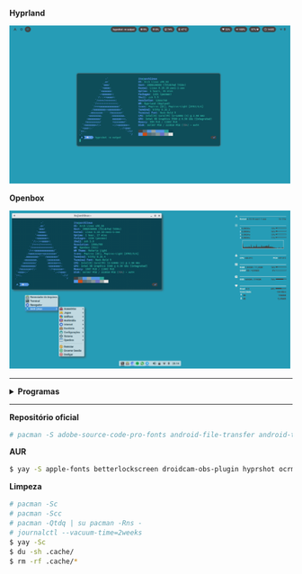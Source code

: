 **Hyprland**

<img src="https://github.com/italomourag/dotfiles/blob/main/hyprland.png" alt="Hyprland" width="500"/>

**Openbox**

<img src="https://github.com/italomourag/dotfiles/blob/main/openbox.png" alt="Openbox" width="500"/>

<hr>

<details>
<summary><b>Programas</b></summary>

| **Programa**                      | **Descrição**                                                                | **Pacote**                       |
|-----------------------------------|------------------------------------------------------------------------------|----------------------------------|
| Android File Transfer             | Transferência de arquivos entre Android e Linux.                             | `android-file-transfer`          |
| Android Tools                     | Ferramentas para desenvolvedores Android.                                    | `android-tools`                  |
| Ark                               | Gerenciador de arquivos para compactação.                                    | `ark`                            |
| Betterlockscreen                  | Tela de bloqueio (X11).                                                      | `betterlockscreen`               |
| BleachBit                         | Limpeza de sistema para liberar espaço.                                      | `bleachbit`                      |
| Blueman                           | Gerenciador de Bluetooth.                                                    | `blueman`                        |
| BlueZ                             | Pilha de protocolos Bluetooth.                                               | `bluez`                          |
| BlueZ Utils                       | Ferramentas para gerenciar Bluetooth.                                        | `bluez-utils`                    |
| Chromium                          | Navegador web.                                                               | `chromium`                       |
| Conky                             | Monitor de sistema. (X11)                                                    | `conky`                          |
| Discord                           | Aplicativo de comunicação.                                                   | `discord`                        |
| Dunst                             | Gerenciador de notificações.                                                 | `dunst`                          |
| Fastfetch                         | Exibe informações do sistema no terminal.                                    | `fastfetch`                      |
| Feh                               | Visualizador de imagens.                                                     | `feh`                            |
| FFmpeg                            | Manipulação de áudio e vídeo.                                                | `ffmpeg`                         |
| Firefox                           | Navegador web.                                                               | `firefox`                        |
| Font Manager                      | Gerenciador de fontes.                                                       | `font-manager`                   |
| Fontconfig                        | Biblioteca para configuração de fontes.                                      | `fontconfig`                     |
| Fuse2                             | Sistema de arquivos em espaço de usuário.                                    | `fuse2`                          |
| Fuse3                             | Sistema de arquivos em espaço de usuário.                                    | `fuse3`                          |
| Git                               | Sistema de controle de versão.                                               | `git`                            |
| G'MIC                             | Manipulação de imagens.                                                      | `gmic`                           |
| GIMP                              | Editor de imagens.                                                           | `gimp`                           |
| Go                                | Linguagem de programação.                                                    | `go`                             |
| GParted                           | Editor de partições.                                                         | `gparted`                        |
| Grep                              | Ferramenta para busca de texto.                                              | `grep`                           |
| Grub Customizer                   | Personaliza o menu de inicialização do GRUB.                                 | `grub-customizer`                |
| Guvcview                          | Visualizador de câmeras USB.                                                 | `guvcview`                       |
| GVFS-MTP                          | Gerenciador de arquivos MTP.                                                 | `gvfs-mtp`                       |
| Gzip                              | Compactador de arquivos.                                                     | `gzip`                           |
| Hyprland                          | Gerenciador de janelas tiling.                                               | `hyprland`                       |
| Hyprlock                          | Tela de bloqueio. (Wayland)                                                  | `hyprlock`                       |
| Hyprshot                          | Captura de tela para Hyprland.                                               | `hyprshot`                       |
| Inkscape                          | Editor de gráficos vetoriais.                                                | `inkscape`                       |
| Inxi                              | Ferramenta para mostrar informações do sistema.                              | `inxi`                           |
| Iputils                           | Ferramentas de rede.                                                         | `iputils`                        |
| KCalc                             | Calculadora.                                                                 | `kcalc`                          |
| Kdenlive                          | Editor de vídeo não linear.                                                  | `kdenlive`                       |
| KIO                               | Ferramentas de entrada/saída para KDE.                                       | `kio`                            |
| Kitty                             | Emulador de terminal.                                                        | `kitty`                          |
| Kvantum                           | Tema para aplicativos Qt.                                                    | `kvantum`                        |
| LibreOffice                       | Aplicativos de escritório de código aberto.                                  | `libreoffice-still`              |
| LibreOffice (PT-BR)               | Tradução em português do Brasil para o LibreOffice.                          | `libreoffice-still-pt-br`        |
| LXTask                            | Gerenciador de tarefas.                                                      | `lxtask`                         |
| Materia GTK Theme                 | Tema GTK baseado em Material Design.                                         | `materia-gtk-theme`              |
| Mousepad                          | Editor de texto.                                                             | `mousepad`                       |
| MPV                               | Player de mídia.                                                             | `mpv`                            |
| Nano                              | Editor de texto.                                                             | `nano`                           |
| Network Manager Applet            | Gerencia conexões de rede.                                                   | `network-manager-applet`         |
| NetworkManager                    | Gerenciador de rede.                                                         | `networkmanager`                 |
| Nicotine+                         | Cliente de downloads de música.                                              | `nicotine+`                      |
| Nitrogen                          | Gerenciador de papéis de parede.                                             | `nitrogen`                       |
| Notification Daemon               | Gerenciador de notificações.                                                 | `notification-daemon`            |
| NWG Look                          | Gerenciador de temas.                                                        | `nwg-look`                       |
| Obconf                            | Configurador de janelas para Openbox.                                        | `obconf`                         |
| Obmenu Generator                  | Cria menus para Openbox.                                                     | `obmenu-generator`               |
| OCRmyPDF                          | Converte PDFs em documentos editáveis.                                       | `ocrmypdf`                       |
| Okular                            | Visualizador de documentos.                                                  | `okular`                         |
| Openbox                           | Gerenciador de janelas.                                                      | `openbox`                        |
| Ostree                            | Sistema de controle de versões para arquivos.                                | `ostree`                         |
| P7Zip                             | Ferramenta de compactação e descompactação.                                  | `p7zip`                          |
| Pamixer                           | Controle de volume para PulseAudio.                                          | `pamixer`                        |
| PCIutils                          | Ferramentas para gerenciar dispositivos PCI.                                 | `pciutils`                       |
| PDF Arranger                      | Organiza PDFs.                                                               | `pdfarranger`                    |
| Picom                             | Compositor para X11.                                                         | `picom-fglabs-git`               |
| Pipewire                          | Servidor de áudio.                                                           | `pipewire`                       |
| Playerctl                         | Controle de players de mídia.                                                | `playerctl`                      |
| Polkit                            | Framework de controle de acesso.                                             | `polkit`                         |
| Polkit-Gnome                      | Integração do Polkit com o GNOME.                                            | `polkit-gnome`                   |
| Polkit-Qt5                        | Integração do Polkit com Qt5.                                                | `polkit-qt5`                     |
| Polkit-Qt6                        | Integração do Polkit com Qt6.                                                | `polkit-qt6`                     |
| Qbittorrent                       | Cliente de torrent.                                                          | `qbittorrent`                    |
| Qt5ct                             | Configurador de temas Qt5.                                                   | `qt5ct`                          |
| Qt6ct                             | Configurador de temas Qt6.                                                   | `qt6ct`                          |
| Retroarch                         | Frontend para emuladores de jogos.                                           | `retroarch`                      |
| Retroarch Assets (Ozone)          | Assets para o Retroarch com tema Ozone.                                      | `retroarch-assets-ozone`         |
| Retroarch Assets (XMB)            | Assets para o Retroarch com tema XMB.                                        | `retroarch-assets-xmb`           |
| Rofi                              | Menu de aplicativos e gerenciador de janelas.                                | `rofi`                           |
| Scrcpy                            | Espelha e controla dispositivos Android.                                     | `scrcpy`                         |
| SDDM                              | Gerenciador de exibição.                                                     | `sddm`                           |
| SDDM Settings                     | Editor de configurações do SDDM.                                             | `sddm-conf-git`                  |
| Spectacle                         | Captura de tela para KDE.                                                    | `spectacle`                      |
| Spotify                           | Serviço de streaming de música.                                              | `spotify`                        |
| System Config Printer             | Configuração de impressora.                                                  | `system-config-printer`          |
| Stremio                           | Plataforma de streaming de vídeo.                                            | `stremio`                        |
| Tauon Music Box                   | Reprodutor de música.                                                        | `tauon-music-box`                |
| Telegram Desktop                  | Mensagens e chamadas.                                                        | `telegram-desktop`               |
| Tesseract                         | OCR para reconhecer texto em imagens.                                        | `tesseract`                      |
**Temas**                           |                                                                              |                                  |
| Breeze                            | Tema visual do KDE Plasma.                                                   | `breeze`                         |
| Papirus Icon Theme                | Ícones (padrão)                                                              | `papirus-icon-theme`             |
| **Cursores**                      |                                                                              |                                  |
| Adwaita Cursors                   | Cursores padrão do GNOME.                                                    | `adwaita-cursors`                |
| Breeze Cursors                    | Cursores padrão do KDE.                                                      | `breeze-cursors`                 |
| **Fontes**                        |                                                                              |                                  |
| Adobe Source Code Pro Fonts       | Fonte monoespaçada da Adobe.                                                 | `adobe-source-code-pro-fonts`    |
| Apple Fonts                       | Fontes da Apple.                                                             | `apple-fonts`                    |
| Cantarell Fonts                   | Fontes Cantarell.                                                            | `cantarell-fonts`                |
| Noto Fonts                        | Google Noto com suporte a vários idiomas.                                    | `noto-fonts`                     |
| Noto Fonts Extra                  | Google Noto com variantes adicionais.                                        | `noto-fonts-extra`               |
| TTF JetBrains Mono                | Fonte monoespaçada da JetBrains.                                             | `ttf-jetbrains-mono`             |
| TTF Roboto                        | Fonte Roboto.                                                                | `ttf-roboto`                     |
| TTF Roboto Mono Nerd              | Fonte Roboto Mono com suporte a Nerd Fonts.                                  | `ttf-roboto-mono-nerd`           |
| TTF Nerd Fonts Symbols            | Glifos extras de fontes.                                                     | `ttf-nerd-fonts-symbols`         |
| TTF Nerd Fonts Symbols Mono       | Glifos extras de fontes. (monospace).                                        | `ttf-nerd-fonts-symbols-mono`    |
</details>

<hr>

**Repositório oficial**
```bash
# pacman -S adobe-source-code-pro-fonts android-file-transfer android-tools ark bleachbit blueman bluez bluez-utils cantarell-fonts chromium conky discord dunst fastfetch feh ffmpeg firefox font-manager fontconfig gmic gimp go gparted grep grub-customizer guvcview gvfs-mtp gzip hyprland hyprlock inkscape inxi iputils kcalc kdenlive kio kitty kvantum libreoffice-still libreoffice-still-pt-br lxtask materia-gtk-theme mousepad mpv nano network-manager-applet networkmanager nicotine+ nitrogen notification-daemon nwg-look okular openbox ostree p7zip pamixer pciutils pdfarranger pipewire playerctl polkit polkit-gnome polkit-qt5 polkit-qt6 python qbittorrent retroarch retroarch-assets-ozone retroarch-assets-xmb rofi scrcpy sddm spectacle system-config-printer telegram-desktop tesseract tesseract-data-eng tesseract-data-osd tesseract-data-por tesseract-data-spa thunar thunar-archive-plugin thunar-media-tags-plugin tor torbrowser-launcher ttf-jetbrains-mono ttf-nerd-fonts-symbols ttf-nerd-fonts-symbols-common ttf-nerd-fonts-symbols-mono unrar unzip upower usbutils vlc waybar wayland wget wine winetricks wireplumber xdotool xf86-input-libinput xfce4-docklike-plugin xfce4-genmon-plugin xfce4-notifyd xfce4-panel xfce4-power-manager xfce4-pulseaudio-plugin xfce4-settings xorg-setxkbmap xorg-xinit xorg-xinput xorg-xmodmap xorg-xprop xorg-xrandr xorg-xset yt-dlp zip zsh
```

**AUR**
```bash
$ yay -S apple-fonts betterlockscreen droidcam-obs-plugin hyprshot ocrmypdf picom-fglabs-git qt5ct qt6ct sddm-conf-git spotify stremio tauon-music-box webapp-manager xseticon youtube-music-bin yt-dlp zotero
```

**Limpeza**
```bash
# pacman -Sc
# pacman -Scc
# pacman -Qtdq | su pacman -Rns -
# journalctl --vacuum-time=2weeks
$ yay -Sc
$ du -sh .cache/
$ rm -rf .cache/*
```
